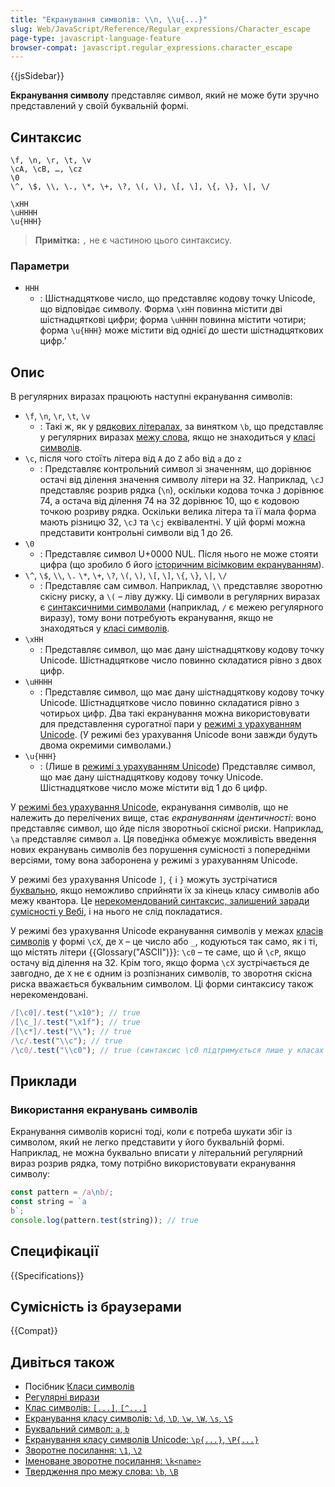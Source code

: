 ```yaml
---
title: "Екранування символів: \\n, \\u{...}"
slug: Web/JavaScript/Reference/Regular_expressions/Character_escape
page-type: javascript-language-feature
browser-compat: javascript.regular_expressions.character_escape
---
```


{{jsSidebar}}

**Екранування символу** представляє символ, який не може бути зручно представлений у своїй буквальній формі.

## Синтаксис

```regex
\f, \n, \r, \t, \v
\cA, \cB, …, \cz
\0
\^, \$, \\, \., \*, \+, \?, \(, \), \[, \], \{, \}, \|, \/

\xHH
\uHHHH
\u{HHH}
```

> **Примітка:** `,` не є частиною цього синтаксису.

### Параметри

- `HHH`
  - : Шістнадцяткове число, що представляє кодову точку Unicode, що відповідає символу. Форма `\xHH` повинна містити дві шістнадцяткові цифри; форма `\uHHHH` повинна містити чотири; форма `\u{HHH}` може містити від однієї до шести шістнадцяткових цифр.ʼ

## Опис

В регулярних виразах працюють наступні екранування символів:

- `\f`, `\n`, `\r`, `\t`, `\v`
  - : Такі ж, як у [рядкових літералах](/uk/docs/Web/JavaScript/Reference/Lexical_grammar#poslidovnosti-ekranuvannia), за винятком `\b`, що представляє у регулярних виразах [межу слова](/uk/docs/Web/JavaScript/Reference/Regular_expressions/Word_boundary_assertion), якщо не знаходиться у [класі символів](/uk/docs/Web/JavaScript/Reference/Regular_expressions/Character_class).
- `\c`, після чого стоїть літера від `A` до `Z` або від `a` до `z`
  - : Представляє контрольний символ зі значенням, що дорівнює остачі від ділення значення символу літери на 32. Наприклад, `\cJ` представляє розрив рядка (`\n`), оскільки кодова точка `J` дорівнює 74, а остача від ділення 74 на 32 дорівнює 10, що є кодовою точкою розриву рядка. Оскільки велика літера та її мала форма мають різницю 32, `\cJ` та `\cj` еквівалентні. У цій формі можна представити контрольні символи від 1 до 26.
- `\0`
  - : Представляє символ U+0000 NUL. Після нього не може стояти цифра (що зробило б його [історичним вісімковим екрануванням](/uk/docs/Web/JavaScript/Reference/Deprecated_and_obsolete_features#poslidovnosti-ekranuvannia)).
- `\^`, `\$`, `\\`, `\.` `\*`, `\+`, `\?`, `\(`, `\)`, `\[`, `\]`, `\{`, `\}`, `\|`, `\/`
  - : Представляє сам символ. Наприклад, `\\` представляє зворотню скісну риску, а `\(` – ліву дужку. Ці символи в регулярних виразах є [синтаксичними символами](/uk/docs/Web/JavaScript/Reference/Regular_expressions/Literal_character) (наприклад, `/` є межею регулярного виразу), тому вони потребують екранування, якщо не знаходяться у [класі символів](/uk/docs/Web/JavaScript/Reference/Regular_expressions/Character_class).
- `\xHH`
  - : Представляє символ, що має дану шістнадцяткову кодову точку Unicode. Шістнадцяткове число повинно складатися рівно з двох цифр.
- `\uHHHH`
  - : Представляє символ, що має дану шістнадцяткову кодову точку Unicode. Шістнадцяткове число повинно складатися рівно з чотирьох цифр. Два такі екранування можна використовувати для представлення сурогатної пари у [режимі з урахуванням Unicode](/uk/docs/Web/JavaScript/Reference/Global_Objects/RegExp/unicode#rezhym-z-ukrakhuvanniam-unicode). (У режимі без урахування Unicode вони завжди будуть двома окремими символами.)
- `\u{HHH}`
  - : (Лише в [режимі з урахуванням Unicode](/uk/docs/Web/JavaScript/Reference/Global_Objects/RegExp/unicoderezhym-z-ukrakhuvanniam-unicode)) Представляє символ, що має дану шістнадцяткову кодову точку Unicode. Шістнадцяткове число може містити від 1 до 6 цифр.

У [режимі без урахування Unicode](/uk/docs/Web/JavaScript/Reference/Global_Objects/RegExp/unicode#rezhym-z-ukrakhuvanniam-unicode), екранування символів, що не належить до перелічених вище, стає _екрануванням ідентичності_: воно представляє символ, що йде після зворотньої скісної риски. Наприклад, `\a` представляє символ `a`. Ця поведінка обмежує можливість введення нових екранувань символів без порушення сумісності з попередніми версіями, тому вона заборонена у режимі з урахуванням Unicode.

У режимі без урахування Unicode `]`, `{` і `}` можуть зустрічатися [буквально](/uk/docs/Web/JavaScript/Reference/Regular_expressions/Literal_character), якщо неможливо сприйняти їх за кінець класу символів або межу квантора. Це [нерекомендований синтаксис, залишений заради сумісності у Вебі](/uk/docs/Web/JavaScript/Reference/Deprecated_and_obsolete_features#regexp), і на нього не слід покладатися.

У режимі без урахування Unicode екранування символів у межах [класів символів](/uk/docs/Web/JavaScript/Reference/Regular_expressions/Character_class) у формі `\cX`, де `X` – це число або `_`, кодуються так само, як і ті, що містять літери {{Glossary("ASCII")}}: `\c0` – те саме, що й `\cP`, якщо остачу від ділення на 32. Крім того, якщо форма `\cX` зустрічається де завгодно, де `X` не є одним із розпізнаних символів, то зворотня скісна риска вважається буквальним символом. Ці форми синтаксису також нерекомендовані.

```js
/[\c0]/.test("\x10"); // true
/[\c_]/.test("\x1f"); // true
/[\c*]/.test("\\"); // true
/\c/.test("\\c"); // true
/\c0/.test("\\c0"); // true (синтаксис \c0 підтримується лише у класах символів)
```

## Приклади

### Використання екранувань символів

Екранування символів корисні тоді, коли є потреба шукати збіг із символом, який не легко представити у його буквальній формі. Наприклад, не можна буквально вписати у літеральний регулярний вираз розрив рядка, тому потрібно використовувати екранування символу:

```js
const pattern = /a\nb/;
const string = `a
b`;
console.log(pattern.test(string)); // true
```

## Специфікації

{{Specifications}}

## Сумісність із браузерами

{{Compat}}

## Дивіться також

- Посібник [Класи символів](/uk/docs/Web/JavaScript/Guide/Regular_expressions/Character_classes)
- [Регулярні вирази](/uk/docs/Web/JavaScript/Reference/Regular_expressions)
- [Клас символів: `[...]`, `[^...]`](/uk/docs/Web/JavaScript/Reference/Regular_expressions/Character_class)
- [Екранування класу символів: `\d`, `\D`, `\w`, `\W`, `\s`, `\S`](/uk/docs/Web/JavaScript/Reference/Regular_expressions/Character_class_escape)
- [Буквальний символ: `a`, `b`](/uk/docs/Web/JavaScript/Reference/Regular_expressions/Literal_character)
- [Екранування класу символів Unicode: `\p{...}`, `\P{...}`](/uk/docs/Web/JavaScript/Reference/Regular_expressions/Unicode_character_class_escape)
- [Зворотне посилання: `\1`, `\2`](/uk/docs/Web/JavaScript/Reference/Regular_expressions/Backreference)
- [Іменоване зворотне посилання: `\k<name>`](/uk/docs/Web/JavaScript/Reference/Regular_expressions/Named_backreference)
- [Твердження про межу слова: `\b`, `\B`](/uk/docs/Web/JavaScript/Reference/Regular_expressions/Word_boundary_assertion)
